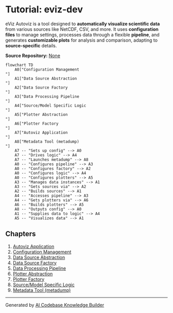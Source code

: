 # Tutorial: eviz-dev

eViz Autoviz is a tool designed to **automatically visualize scientific data**
from various sources like NetCDF, CSV, and more. It uses **configuration files**
to manage settings, processes data through a flexible **pipeline**, and generates
**customizable plots** for analysis and comparison, adapting to **source-specific** details.


**Source Repository:** [None](None)

```{mermaid}
flowchart TD
    A0["Configuration Management
"]
    A1["Data Source Abstraction
"]
    A2["Data Source Factory
"]
    A3["Data Processing Pipeline
"]
    A4["Source/Model Specific Logic
"]
    A5["Plotter Abstraction
"]
    A6["Plotter Factory
"]
    A7["Autoviz Application
"]
    A8["Metadata Tool (metadump)
"]
    A7 -- "Sets up config" --> A0
    A7 -- "Drives logic" --> A4
    A7 -- "Launches metadump" --> A8
    A0 -- "Configures pipeline" --> A3
    A0 -- "Configures factory" --> A2
    A0 -- "Configures logic" --> A4
    A0 -- "Configures plotters" --> A5
    A3 -- "Manages data instances" --> A1
    A3 -- "Gets sources via" --> A2
    A2 -- "Builds sources" --> A1
    A4 -- "Accesses pipeline" --> A3
    A4 -- "Gets plotters via" --> A6
    A6 -- "Builds plotters" --> A5
    A8 -- "Outputs config" --> A0
    A1 -- "Supplies data to logic" --> A4
    A5 -- "Visualizes data" --> A1
```

## Chapters

1. [Autoviz Application
](01_autoviz_application_.md)
2. [Configuration Management
](02_configuration_management_.md)
3. [Data Source Abstraction
](03_data_source_abstraction_.md)
4. [Data Source Factory
](04_data_source_factory_.md)
5. [Data Processing Pipeline
](05_data_processing_pipeline_.md)
6. [Plotter Abstraction
](06_plotter_abstraction_.md)
7. [Plotter Factory
](07_plotter_factory_.md)
8. [Source/Model Specific Logic
](08_source_model_specific_logic_.md)
9. [Metadata Tool (metadump)
](09_metadata_tool__metadump__.md)


---

Generated by [AI Codebase Knowledge Builder](https://github.com/The-Pocket/Tutorial-Codebase-Knowledge)
